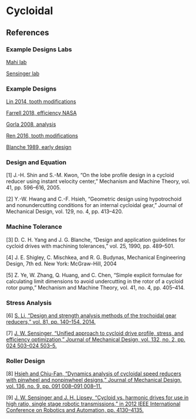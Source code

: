 # Cycloidal

## References

### Example Designs Labs
[Mahi lab](https://mahilab.rice.edu/) 

[Sensinger lab](https://www.ece.unb.ca/jsensing/)

### Example Designs

[Lin 2014, tooth modifications  ](assets/Lin.pdf)

[Farrell 2018, efficiency NASA](assets/Farrell2018IDETC.pdf) 

[Gorla 2008, analysis](assets/Lin.pdf)

[Ren 2016, tooth modifications](assets/Lin.pdf)

[Blanche 1989, early design](assets/Lin.pdf)

### Design and Equation

[1] J.-H. Shin and S.-M. Kwon, “On the lobe profile design in a cycloid reducer using instant velocity center,” Mechanism and Machine Theory, vol. 41, pp. 596–616, 2005.

[2] Y.-W. Hwang and C.-F. Hsieh, “Geometric design using hypotrochoid and nonundercutting conditions for an internal cycloidal gear,” Journal of Mechanical Design, vol. 129, no. 4, pp. 413–420.

### Machine Tolerance

[3] D. C. H. Yang and J. G. Blanche, “Design and application guidelines for cycloid drives with machining tolerances,” vol. 25, 1990, pp. 489–501.

[4] J. E. Shigley, C. Mischkea, and R. G. Budynas, Mechanical Engineering Design, 7th ed. New York: McGraw-Hill, 2004

[5] Z. Ye, W. Zhang, Q. Huang, and C. Chen, “Simple explicit formulae for calculating limit dimensions to avoid undercutting in the rotor of a cycloid rotor pump,” Mechanism and Machine Theory, vol. 41, no. 4, pp. 405–414.

### Stress Analysis

[6] [S. Li, “Design and strength analysis methods of the trochoidal gear reducers,” vol. 81, pp. 140–154. 2014.](assets/Li.pdf)

[7] [J. W. Sensinger, “Unified approach to cycloid drive profile, stress, and efficiency optimization,” Journal of Mechanical Design, vol. 132, no. 2, pp. 024 503–024 503–5.](assets/Sensinger.pdf)

### Roller Design

[8] [Hsieh and Chiu-Fan, “Dynamics analysis of cycloidal speed reducers with pinwheel and nonpinwheel designs,” Journal of Mechanical Design, vol. 136, no. 9, pp. 091 008–091 008–11.](assets/Hsie.pdf)

[9] [J. W. Sensinger and J. H. Lipsey, “Cycloid vs. harmonic drives for use in high ratio, single stage robotic transmissions,” in 2012 IEEE International Conference on Robotics and Automation, pp. 4130–4135.](assets/Sensingerr_Cycloid_vs_Harmonic.pdf)

